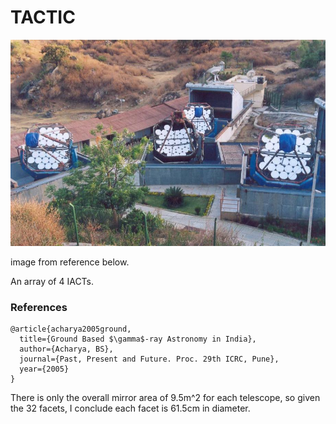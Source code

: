 # TACTIC

![img](tactic.jpg)

image from reference below.

An array of 4 IACTs.

### References
~~~
@article{acharya2005ground,
  title={Ground Based $\gamma$-ray Astronomy in India},
  author={Acharya, BS},
  journal={Past, Present and Future. Proc. 29th ICRC, Pune},
  year={2005}
}
~~~

There is only the overall mirror area of 9.5m^2 for each telescope, so given the 32 facets, I conclude each facet is 61.5cm in diameter.
